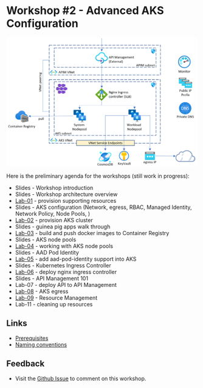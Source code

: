 # Workshop #2 - Advanced AKS Configuration

![logo](images/logo.png)

Here is the preliminary agenda for the workshops (still work in progress):
 
 * Slides - Workshop introduction
 * Slides - Workshop architecture overview
 * [Lab-01](labs/lab-01/readme.md) - provision supporting resources
 * Slides - AKS configuration (Network, egress, RBAC, Managed Identity, Network Policy, Node Pools, )  
 * [Lab-02](labs/lab-02/readme.md) - provision AKS cluster
 * Slides - guinea pig apps walk through
 * [Lab-03](../lab-03/readme.md) - build and push docker images to Container Registry
 * Slides - AKS node pools
 * [Lab-04](../lab-04/readme.md) - working with AKS node pools
 * Slides - AAD Pod Identity
 * [Lab-05](../lab-05/readme.md) - add aad-pod-identity support into AKS
 * Slides - Kubernetes Ingress Controller
 * [Lab-06](../lab-06/readme.md) - deploy nginx ingress controller
 * Slides - API Management 101 
 * Lab-07 - deploy API to API Management
 * [Lab-08](../lab-08/readme.md) - AKS egress
 * [Lab-09](../lab-09/readme.md) - Resource Management
 * Lab-11 - cleaning up resources
 
## Links

* [Prerequisites](prerequisites.md)
* [Naming conventions](naming-conventions.md)

## Feedback

* Visit the [Github Issue](https://github.com/evgenyb/aks-workshops/issues/11) to comment on this workshop. 